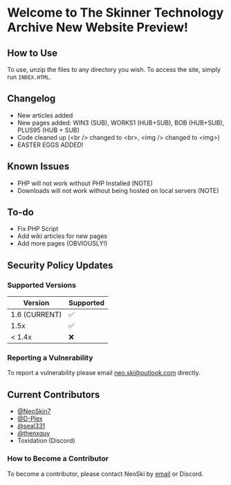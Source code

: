 # Welcome to The Skinner Technology Archive New Website Preview!

## How to Use

To use, unzip the files to any directory you wish.
To access the site, simply run `INDEX.HTML`.

## Changelog

* New articles added
* New pages added: WIN3 (SUB), WORKS1 (HUB+SUB), BOB (HUB+SUB), PLUS95 (HUB + SUB)
* Code cleaned up (&lt;br /&gt; changed to &lt;br&gt;, &lt;img /&gt; changed to &lt;img&gt;)
* EASTER EGGS ADDED!

## Known Issues

* PHP will not work without PHP Installed (NOTE)
* Downloads will not work without being hosted on local servers (NOTE)

## To-do

* Fix PHP Script
* Add wiki articles for new pages
* Add more pages (OBVIOUSLY!)

## Security Policy Updates

### Supported Versions

| Version          | Supported          |
| ---------------- | ------------------ |
| 1.6  (CURRENT)   | :white_check_mark: |
| 1.5x             | :white_check_mark: |
| < 1.4x           | :x:                |

### Reporting a Vulnerability

To report a vulnerability please email [neo.ski@outlook.com](mailto:neo.ski@outlook.com) directly.


## Current Contributors

* [@NeoSkin7](https://github.com/NeoSkin7/)
* [@D-Plex](https://github.com/D-Plex)
* [@seal331](https://github.com/seal331)
* [@thenxguy](https://github.com/thenxguy)
* Toxidation (Discord)

### How to Become a Contributor

To become a contributor, please contact NeoSki by [email](mailto:neo.ski@outlook.com) or Discord.
